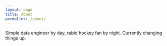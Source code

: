 ```yaml
---
layout: page
title: About
permalink: /about/
---
```


Simple data engineer by day, rabid hockey fan by night. Currently changing things up.
